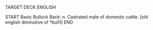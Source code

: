 TARGET DECK
ENGLISH

START
Basic
Bullock
Back: n. Castrated male of domestic cattle. [old english diminutive of *bull1]
END
